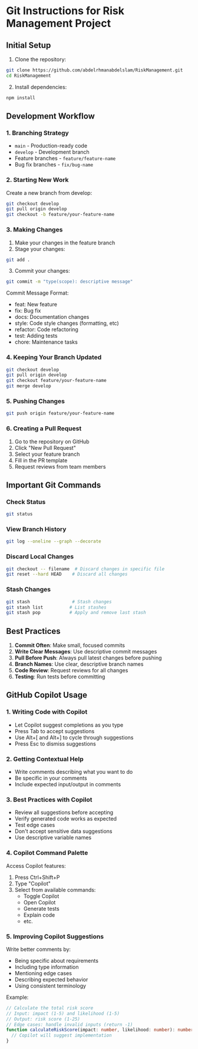 # Git Instructions for Risk Management Project

## Initial Setup

1. Clone the repository:
```bash
git clone https://github.com/abdelrhmanabdelslam/RiskManagement.git
cd RiskManagement
```

2. Install dependencies:
```bash
npm install
```

## Development Workflow

### 1. Branching Strategy

- `main` - Production-ready code
- `develop` - Development branch
- Feature branches - `feature/feature-name`
- Bug fix branches - `fix/bug-name`

### 2. Starting New Work

Create a new branch from develop:
```bash
git checkout develop
git pull origin develop
git checkout -b feature/your-feature-name
```

### 3. Making Changes

1. Make your changes in the feature branch
2. Stage your changes:
```bash
git add .
```

3. Commit your changes:
```bash
git commit -m "type(scope): descriptive message"
```

Commit Message Format:
- feat: New feature
- fix: Bug fix
- docs: Documentation changes
- style: Code style changes (formatting, etc)
- refactor: Code refactoring
- test: Adding tests
- chore: Maintenance tasks

### 4. Keeping Your Branch Updated

```bash
git checkout develop
git pull origin develop
git checkout feature/your-feature-name
git merge develop
```

### 5. Pushing Changes

```bash
git push origin feature/your-feature-name
```

### 6. Creating a Pull Request

1. Go to the repository on GitHub
2. Click "New Pull Request"
3. Select your feature branch
4. Fill in the PR template
5. Request reviews from team members

## Important Git Commands

### Check Status
```bash
git status
```

### View Branch History
```bash
git log --oneline --graph --decorate
```

### Discard Local Changes
```bash
git checkout -- filename  # Discard changes in specific file
git reset --hard HEAD    # Discard all changes
```

### Stash Changes
```bash
git stash                # Stash changes
git stash list          # List stashes
git stash pop           # Apply and remove last stash
```

## Best Practices

1. **Commit Often**: Make small, focused commits
2. **Write Clear Messages**: Use descriptive commit messages
3. **Pull Before Push**: Always pull latest changes before pushing
4. **Branch Names**: Use clear, descriptive branch names
5. **Code Review**: Request reviews for all changes
6. **Testing**: Run tests before committing

## GitHub Copilot Usage

### 1. Writing Code with Copilot

- Let Copilot suggest completions as you type
- Press Tab to accept suggestions
- Use Alt+[ and Alt+] to cycle through suggestions
- Press Esc to dismiss suggestions

### 2. Getting Contextual Help

- Write comments describing what you want to do
- Be specific in your comments
- Include expected input/output in comments

### 3. Best Practices with Copilot

- Review all suggestions before accepting
- Verify generated code works as expected
- Test edge cases
- Don't accept sensitive data suggestions
- Use descriptive variable names

### 4. Copilot Command Palette

Access Copilot features:
1. Press Ctrl+Shift+P
2. Type "Copilot"
3. Select from available commands:
   - Toggle Copilot
   - Open Copilot
   - Generate tests
   - Explain code
   - etc.

### 5. Improving Copilot Suggestions

Write better comments by:
- Being specific about requirements
- Including type information
- Mentioning edge cases
- Describing expected behavior
- Using consistent terminology

Example:
```typescript
// Calculate the total risk score
// Input: impact (1-5) and likelihood (1-5)
// Output: risk score (1-25)
// Edge cases: handle invalid inputs (return -1)
function calculateRiskScore(impact: number, likelihood: number): number {
  // Copilot will suggest implementation
}
```
